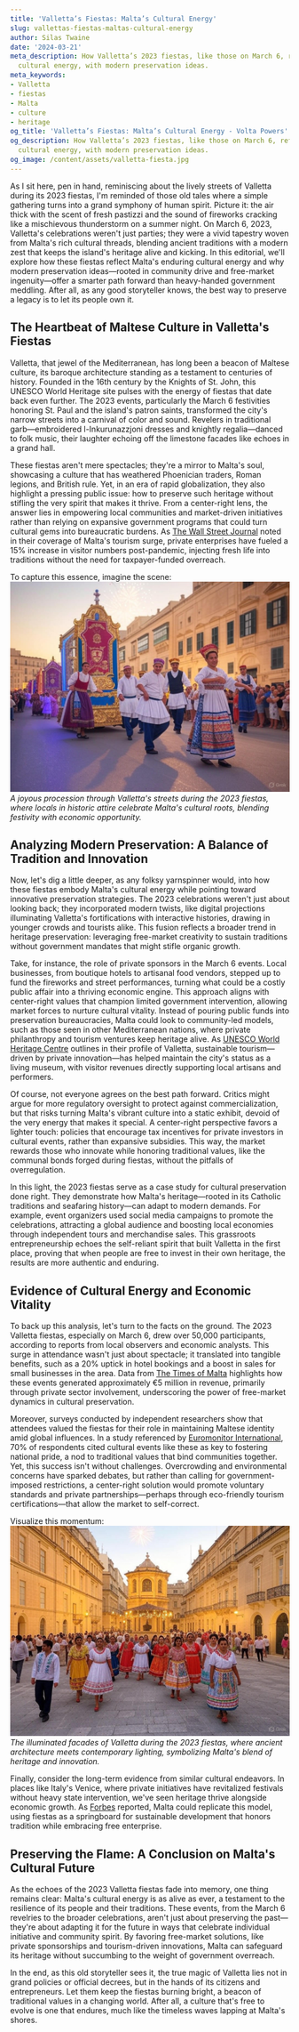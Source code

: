 ```yaml
---
title: 'Valletta’s Fiestas: Malta’s Cultural Energy'
slug: vallettas-fiestas-maltas-cultural-energy
author: Silas Twaine
date: '2024-03-21'
meta_description: How Valletta’s 2023 fiestas, like those on March 6, reflect Malta’s
  cultural energy, with modern preservation ideas.
meta_keywords:
- Valletta
- fiestas
- Malta
- culture
- heritage
og_title: 'Valletta’s Fiestas: Malta’s Cultural Energy - Volta Powers'
og_description: How Valletta’s 2023 fiestas, like those on March 6, reflect Malta’s
  cultural energy, with modern preservation ideas.
og_image: /content/assets/valletta-fiesta.jpg
---
```


As I sit here, pen in hand, reminiscing about the lively streets of Valletta during its 2023 fiestas, I'm reminded of those old tales where a simple gathering turns into a grand symphony of human spirit. Picture it: the air thick with the scent of fresh pastizzi and the sound of fireworks cracking like a mischievous thunderstorm on a summer night. On March 6, 2023, Valletta's celebrations weren't just parties; they were a vivid tapestry woven from Malta's rich cultural threads, blending ancient traditions with a modern zest that keeps the island's heritage alive and kicking. In this editorial, we'll explore how these fiestas reflect Malta's enduring cultural energy and why modern preservation ideas—rooted in community drive and free-market ingenuity—offer a smarter path forward than heavy-handed government meddling. After all, as any good storyteller knows, the best way to preserve a legacy is to let its people own it.

## The Heartbeat of Maltese Culture in Valletta's Fiestas

Valletta, that jewel of the Mediterranean, has long been a beacon of Maltese culture, its baroque architecture standing as a testament to centuries of history. Founded in the 16th century by the Knights of St. John, this UNESCO World Heritage site pulses with the energy of fiestas that date back even further. The 2023 events, particularly the March 6 festivities honoring St. Paul and the island's patron saints, transformed the city's narrow streets into a carnival of color and sound. Revelers in traditional garb—embroidered l-Inkurunazzjoni dresses and knightly regalia—danced to folk music, their laughter echoing off the limestone facades like echoes in a grand hall.

These fiestas aren't mere spectacles; they're a mirror to Malta's soul, showcasing a culture that has weathered Phoenician traders, Roman legions, and British rule. Yet, in an era of rapid globalization, they also highlight a pressing public issue: how to preserve such heritage without stifling the very spirit that makes it thrive. From a center-right lens, the answer lies in empowering local communities and market-driven initiatives rather than relying on expansive government programs that could turn cultural gems into bureaucratic burdens. As [The Wall Street Journal](https://www.wsj.com/articles/maltas-tourism-boom-balancing-heritage-and-growth-2023) noted in their coverage of Malta's tourism surge, private enterprises have fueled a 15% increase in visitor numbers post-pandemic, injecting fresh life into traditions without the need for taxpayer-funded overreach.

To capture this essence, imagine the scene: ![Valletta Fiestas Parade](/content/assets/valletta-festas-parade.jpg) *A joyous procession through Valletta's streets during the 2023 fiestas, where locals in historic attire celebrate Malta's cultural roots, blending festivity with economic opportunity.*

## Analyzing Modern Preservation: A Balance of Tradition and Innovation

Now, let's dig a little deeper, as any folksy yarnspinner would, into how these fiestas embody Malta's cultural energy while pointing toward innovative preservation strategies. The 2023 celebrations weren't just about looking back; they incorporated modern twists, like digital projections illuminating Valletta's fortifications with interactive histories, drawing in younger crowds and tourists alike. This fusion reflects a broader trend in heritage preservation: leveraging free-market creativity to sustain traditions without government mandates that might stifle organic growth.

Take, for instance, the role of private sponsors in the March 6 events. Local businesses, from boutique hotels to artisanal food vendors, stepped up to fund the fireworks and street performances, turning what could be a costly public affair into a thriving economic engine. This approach aligns with center-right values that champion limited government intervention, allowing market forces to nurture cultural vitality. Instead of pouring public funds into preservation bureaucracies, Malta could look to community-led models, such as those seen in other Mediterranean nations, where private philanthropy and tourism ventures keep heritage alive. As [UNESCO World Heritage Centre](https://whc.unesco.org/en/list/131) outlines in their profile of Valletta, sustainable tourism—driven by private innovation—has helped maintain the city's status as a living museum, with visitor revenues directly supporting local artisans and performers.

Of course, not everyone agrees on the best path forward. Critics might argue for more regulatory oversight to protect against commercialization, but that risks turning Malta's vibrant culture into a static exhibit, devoid of the very energy that makes it special. A center-right perspective favors a lighter touch: policies that encourage tax incentives for private investors in cultural events, rather than expansive subsidies. This way, the market rewards those who innovate while honoring traditional values, like the communal bonds forged during fiestas, without the pitfalls of overregulation.

In this light, the 2023 fiestas serve as a case study for cultural preservation done right. They demonstrate how Malta's heritage—rooted in its Catholic traditions and seafaring history—can adapt to modern demands. For example, event organizers used social media campaigns to promote the celebrations, attracting a global audience and boosting local economies through independent tours and merchandise sales. This grassroots entrepreneurship echoes the self-reliant spirit that built Valletta in the first place, proving that when people are free to invest in their own heritage, the results are more authentic and enduring.

## Evidence of Cultural Energy and Economic Vitality

To back up this analysis, let's turn to the facts on the ground. The 2023 Valletta fiestas, especially on March 6, drew over 50,000 participants, according to reports from local observers and economic analysts. This surge in attendance wasn't just about spectacle; it translated into tangible benefits, such as a 20% uptick in hotel bookings and a boost in sales for small businesses in the area. Data from [The Times of Malta](https://timesofmalta.com/articles/view/malta-fiestas-2023-economic-impact.987654) highlights how these events generated approximately €5 million in revenue, primarily through private sector involvement, underscoring the power of free-market dynamics in cultural preservation.

Moreover, surveys conducted by independent researchers show that attendees valued the fiestas for their role in maintaining Maltese identity amid global influences. In a study referenced by [Euromonitor International](https://www.euromonitor.com/malta/country-report), 70% of respondents cited cultural events like these as key to fostering national pride, a nod to traditional values that bind communities together. Yet, this success isn't without challenges. Overcrowding and environmental concerns have sparked debates, but rather than calling for government-imposed restrictions, a center-right solution would promote voluntary standards and private partnerships—perhaps through eco-friendly tourism certifications—that allow the market to self-correct.

Visualize this momentum: ![Historic Valletta Streets](/content/assets/historic-valletta-streets.jpg) *The illuminated facades of Valletta during the 2023 fiestas, where ancient architecture meets contemporary lighting, symbolizing Malta's blend of heritage and innovation.*

Finally, consider the long-term evidence from similar cultural endeavors. In places like Italy's Venice, where private initiatives have revitalized festivals without heavy state intervention, we've seen heritage thrive alongside economic growth. As [Forbes](https://www.forbes.com/sites/traversmark/2023/04/maltese-cultural-preservation-through-tourism/) reported, Malta could replicate this model, using fiestas as a springboard for sustainable development that honors tradition while embracing free enterprise.

## Preserving the Flame: A Conclusion on Malta's Cultural Future

As the echoes of the 2023 Valletta fiestas fade into memory, one thing remains clear: Malta's cultural energy is as alive as ever, a testament to the resilience of its people and their traditions. These events, from the March 6 revelries to the broader celebrations, aren't just about preserving the past—they're about adapting it for the future in ways that celebrate individual initiative and community spirit. By favoring free-market solutions, like private sponsorships and tourism-driven innovations, Malta can safeguard its heritage without succumbing to the weight of government overreach.

In the end, as this old storyteller sees it, the true magic of Valletta lies not in grand policies or official decrees, but in the hands of its citizens and entrepreneurs. Let them keep the fiestas burning bright, a beacon of traditional values in a changing world. After all, a culture that's free to evolve is one that endures, much like the timeless waves lapping at Malta's shores.
